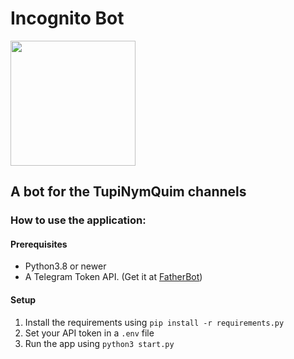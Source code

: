 # Incognito Bot
<img src="https://github.com/TupiNymQuim/incognito_bot_t/assets/95882160/145a4f4e-fcdf-47e1-aa88-b426c68ebb4c" width=200 height=200></img>

## A bot for the TupiNymQuim channels

### How to use the application:

#### Prerequisites
- Python3.8 or newer
- A Telegram Token API. (Get it at [FatherBot](https://web.telegram.org/k/#@BotFather))
  
#### Setup
1) Install the requirements using `pip install -r requirements.py`
2) Set your API token  in a `.env` file
3) Run the app using `python3 start.py`
